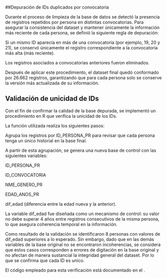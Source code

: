 ##Depuración de IDs duplicados por convocatoria

Durante el proceso de limpieza de la base de datos se detectó la presencia de registros repetidos por persona en distintas convocatorias.
Para asegurar la consistencia del dataset y mantener únicamente la información más reciente de cada persona, se definió la siguiente regla de depuración:

Si un mismo ID aparecía en más de una convocatoria (por ejemplo, 19, 20 y 21), se conservó únicamente el registro correspondiente a la convocatoria más alta (más reciente).

Los registros asociados a convocatorias anteriores fueron eliminados.

Después de aplicar este procedimiento, el dataset final quedó conformado por 26.662 registros, garantizando que para cada persona solo se conserve la versión más actualizada de su información.


## Validación de unicidad de IDs

Con el fin de confirmar la calidad de la base depurada, se implementó un procedimiento en R que verifica la unicidad de los IDs.

La función utilizada realiza los siguientes pasos:

Agrupa los registros por ID_PERSONA_PR para revisar que cada persona tenga un único historial en la base final.

A partir de esta agrupación, se genera una nueva base de control con las siguientes variables:

ID_PERSONA_PR

ID_CONVOCATORIA

NME_GENERO_PR

EDAD_ANOS_PR

dif_edad (diferencia entre la edad nueva y la anterior).

La variable dif_edad fue diseñada como un mecanismo de control: su valor no debe superar 4 años entre registros consecutivos de la misma persona, lo que asegura coherencia temporal en la información.

Como resultado de la validación se identificaron 8 personas con valores de dif_edad superiores a lo esperado. Sin embargo, dado que en las demás variables de la base original no se encontraron incoherencias, se considera que estos casos corresponden a errores de digitación en la base original y no afectan de manera sustancial la integridad general del dataset. Por lo que se confirma que cada ID es unico.

El código empleado para esta verificación está documentado en el .
